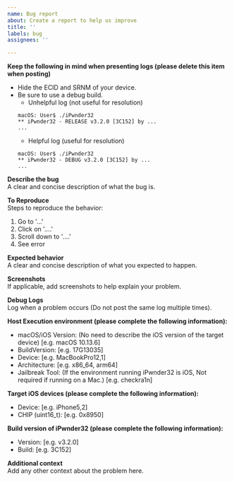 ```yaml
---
name: Bug report
about: Create a report to help us improve
title: ''
labels: bug
assignees: ''

---
```


**Keep the following in mind when presenting logs (please delete this item when posting)**  
 - Hide the ECID and SRNM of your device.  
 - Be sure to use a debug build.  
   - Unhelpful log (not useful for resolution)  
   ```
   macOS: User$ ./iPwnder32
   ** iPwnder32 - RELEASE v3.2.0 [3C152] by ...
   ...
   ```
   - Helpful log (useful for resolution)  
   ```
   macOS: User$ ./iPwnder32
   ** iPwnder32 - DEBUG v3.2.0 [3C152] by ...
   ...
   ```

**Describe the bug**  
A clear and concise description of what the bug is.  

**To Reproduce**  
Steps to reproduce the behavior:  
1. Go to '...'  
2. Click on '....'  
3. Scroll down to '....'  
4. See error  

**Expected behavior**  
A clear and concise description of what you expected to happen.  

**Screenshots**  
If applicable, add screenshots to help explain your problem.  

**Debug Logs**  
Log when a problem occurs (Do not post the same log multiple times).  

**Host Execution environment (please complete the following information):**  
 - macOS/iOS Version: (No need to describe the iOS version of the target device) [e.g. macOS 10.13.6]  
 - BuildVersion: [e.g. 17G13035]  
 - Device: [e.g. MacBookPro12,1]  
 - Architecture: [e.g. x86_64, arm64]  
 - Jailbreak Tool: (If the environment running iPwnder32 is iOS, Not required if running on a Mac.) [e.g. checkra1n]  

**Target iOS devices (please complete the following information):**  
 - Device: [e.g. iPhone5,2]  
 - CHIP (uint16_t): [e.g. 0x8950]  

**Build version of iPwnder32 (please complete the following information):**  
 - Version: [e.g. v3.2.0]  
 - Build: [e.g. 3C152]  

**Additional context**  
Add any other context about the problem here.

